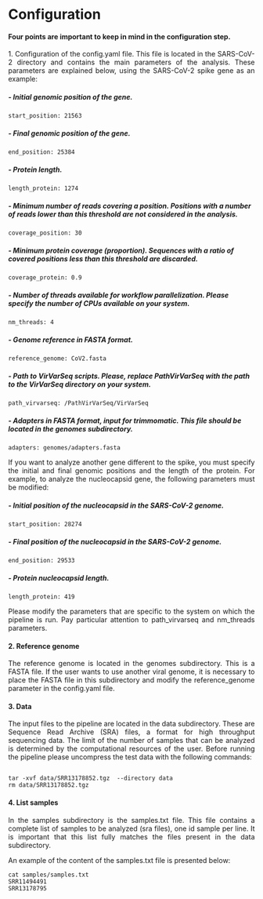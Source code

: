 
# Configuration


#### Four points are important to keep in mind in the configuration step.

<p align="justify">
 1. Configuration of the config.yaml file. This file  is located in the SARS-CoV-2 directory and contains the main parameters of the analysis. These parameters are explained below, using the SARS-CoV-2 spike gene as an example:
</p>


##### - Initial genomic position of the gene.

```
start_position: 21563

```
##### - Final genomic position of the gene.

```
end_position: 25384

```
##### - Protein length.
```
length_protein: 1274

```
##### - Minimum number of reads covering a position. Positions with a number of reads lower than this threshold are not considered in the analysis.
```
coverage_position: 30

```
##### - Minimum protein coverage (proportion). Sequences with a ratio of covered positions less than this threshold are discarded.
```
coverage_protein: 0.9

```
##### - Number of threads available for workflow parallelization. Please specify the number of CPUs available on your system.
```
nm_threads: 4

```
##### - Genome reference in FASTA format.
```
reference_genome: CoV2.fasta

```
##### - Path to VirVarSeq scripts. Please, replace PathVirVarSeq with the path to the VirVarSeq directory on your system.
```
path_virvarseq: /PathVirVarSeq/VirVarSeq

```
##### - Adapters in FASTA format, input for trimmomatic. This file should be located in the genomes subdirectory. 
```
adapters: genomes/adapters.fasta

```
<p align="justify">
If you want to analyze another gene different to the spike, you must specify the initial and final genomic positions and the length of the protein. For example, to analyze the nucleocapsid gene, the following parameters must be modified:
</p>
  
##### - Initial position of the nucleocapsid in the SARS-CoV-2 genome.

```
start_position: 28274

```
##### - Final position of the nucleocapsid in the SARS-CoV-2 genome.

```
end_position: 29533

```
##### - Protein nucleocapsid length.

```
length_protein: 419

```
<p align="justify">
Please modify the parameters that are specific to the system on which the pipeline is run. Pay particular attention to path_virvarseq and nm_threads parameters. 
</p>
  
#### 2. Reference genome
<p align="justify">
The reference genome is located in the genomes subdirectory. This is a FASTA file. If the user wants to use another viral genome, it is necessary to place the FASTA file in this subdirectory and modify the reference_genome parameter in the config.yaml file.
</p>
  
#### 3. Data
<p align="justify">
The input files to the pipeline are located in the data subdirectory. These are Sequence Read Archive (SRA) files, a format for high throughput sequencing data. The limit of the number of samples that can be analyzed is determined by the computational resources of the user. Before running the pipeline please uncompress the test data with the following commands:
 </p>

```

tar -xvf data/SRR13178852.tgz  --directory data
rm data/SRR13178852.tgz

```

#### 4. List samples
<p align="justify">
In the samples subdirectory is the samples.txt file. This file contains a complete list of samples to be analyzed (sra files), one id sample per line. It is important that this list fully matches the files present in the data subdirectory.
</p>
<p align="justify">
An example of the content of the samples.txt file is presented below:
</p>

```
cat samples/samples.txt
SRR11494491
SRR13178795

```


